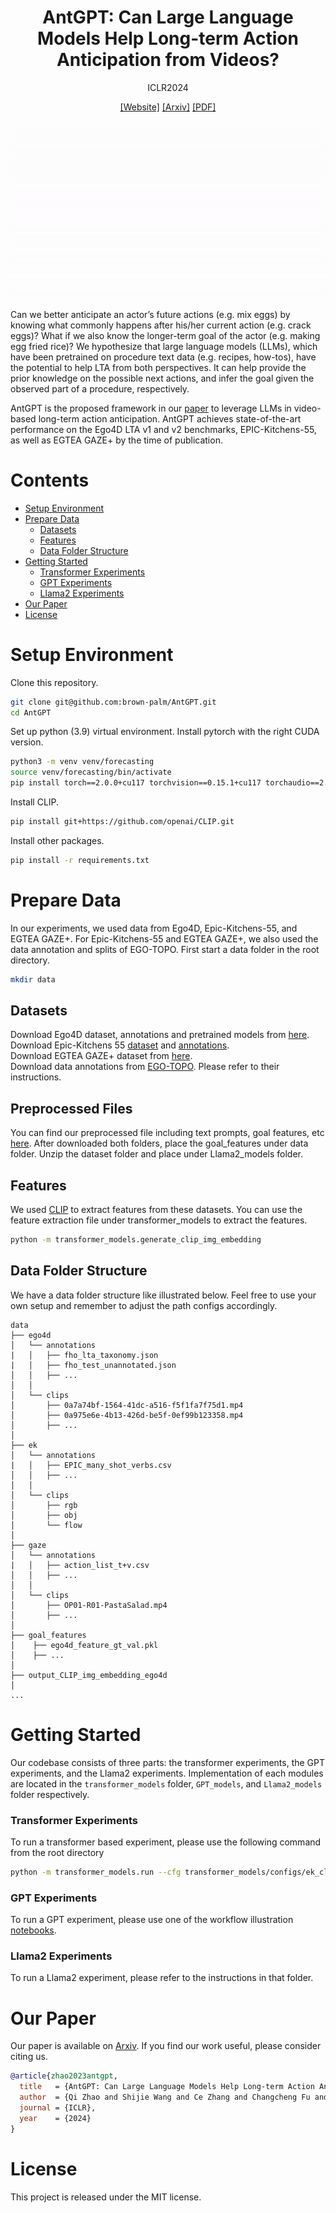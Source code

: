 <div align="center">

# AntGPT: Can Large Language Models Help Long-term Action Anticipation from Videos?

ICLR2024

[[Website]](https://brown-palm.github.io/AntGPT/)
[[Arxiv]](https://arxiv.org/abs/2307.16368)
[[PDF]](https://arxiv.org/pdf/2307.16368.pdf)

![](assets/main.gif)
</div>

Can we better anticipate an actor’s future actions (e.g. mix eggs) by knowing what commonly happens after his/her current action (e.g. crack eggs)? What if we also know the longer-term goal of the actor (e.g. making egg fried rice)? We hypothesize that large language models (LLMs), which have been pretrained on procedure text data (e.g. recipes, how-tos), have the potential to help LTA from both perspectives. It can help provide the prior knowledge on the possible next actions, and infer the goal given the observed part of a procedure, respectively. 

AntGPT is the proposed framework in our [paper](https://arxiv.org/abs/2307.16368) to leverage LLMs in video-based long-term action anticipation. AntGPT achieves state-of-the-art performance on the Ego4D LTA v1 and v2 benchmarks, EPIC-Kitchens-55, as well as EGTEA GAZE+ by the time of publication.

# Contents
- [Setup Environment](#Setup-Environment)
- [Prepare Data](#Prepare-Data)
  - [Datasets](#Datasets)
  - [Features](#Features)
  - [Data Folder Structure](#Data-Folder-Structure)
- [Getting Started](#Getting-Started)
  - [Transformer Experiments](#Transformer-Experiments)
  - [GPT Experiments](#GPT-Experiments)
  - [Llama2 Experiments](#Llama2-Experiments)
- [Our Paper](#Our-Paper)
- [License](#License)

# Setup Environment

Clone this repository.

```bash
git clone git@github.com:brown-palm/AntGPT.git
cd AntGPT
```

Set up python (3.9) virtual environment. Install pytorch with the right CUDA version. 

```bash
python3 -m venv venv/forecasting
source venv/forecasting/bin/activate
pip install torch==2.0.0+cu117 torchvision==0.15.1+cu117 torchaudio==2.0.1 --extra-index-url https://download.pytorch.org/whl/cu117
```

Install CLIP.
```bash
pip install git+https://github.com/openai/CLIP.git
```

Install other packages.

```bash
pip install -r requirements.txt 
```

# Prepare Data 

In our experiments, we used data from Ego4D, Epic-Kitchens-55, and EGTEA GAZE+. For Epic-Kitchens-55 and EGTEA GAZE+, we also used the data annotation and splits of EGO-TOPO. First start a data folder in the root directory.
```bash
mkdir data
```

## Datasets

Download Ego4D dataset, annotations and pretrained models from [here](https://github.com/EGO4D/forecasting). <br>
Download Epic-Kitchens 55 [dataset](https://github.com/epic-kitchens/epic-kitchens-download-scripts) and [annotations](https://github.com/epic-kitchens/epic-kitchens-55-annotations). <br>
Download EGTEA GAZE+ dataset from [here](https://cbs.ic.gatech.edu/fpv/). <br>
Download data annotations from [EGO-TOPO](https://github.com/facebookresearch/ego-topo/tree/main). Please refer to their instructions. 

## Preprocessed Files 
You can find our preprocessed file including text prompts, goal features, etc [here](https://drive.google.com/drive/folders/1dPxJyAVBmd5k9i5fYnSoDFRGKY_wsRwN). After downloaded both folders, place the goal_features under data folder. Unzip the dataset folder and place under Llama2_models folder.

## Features
We used [CLIP](https://github.com/openai/CLIP) to extract features from these datasets.
You can use the feature extraction file under transformer_models to extract the features.
```bash
python -m transformer_models.generate_clip_img_embedding
```

## Data Folder Structure
We have a data folder structure like illustrated below. Feel free to use your own setup and remember to adjust the path configs accordingly.
```
data
├── ego4d 
│   └── annotations
|   │   ├── fho_lta_taxonomy.json
|   │   ├── fho_test_unannotated.json
│   │   ├── ...
│   │
│   └── clips
│       ├── 0a7a74bf-1564-41dc-a516-f5f1fa7f75d1.mp4
│       ├── 0a975e6e-4b13-426d-be5f-0ef99b123358.mp4
│       ├── ...
│
├── ek 
│   └── annotations
|   │   ├── EPIC_many_shot_verbs.csv
│   │   ├── ...
│   │
│   └── clips
│       ├── rgb
│       ├── obj
│       └── flow
│
├── gaze 
│   └── annotations
|   │   ├── action_list_t+v.csv
│   │   ├── ...
│   │
│   └── clips
│       ├── OP01-R01-PastaSalad.mp4
│       ├── ...
│
├── goal_features
│    ├── ego4d_feature_gt_val.pkl 
│    ├── ...
│
├── output_CLIP_img_embedding_ego4d
│
...
```

# Getting Started
Our codebase consists of three parts: the transformer experiments, the GPT experiments, and the Llama2 experiments. Implementation of each modules are located in the `transformer_models` folder, `GPT_models`, and `Llama2_models` folder respectively.

### Transformer Experiments

To run a transformer based experiment, please use the following command from the root directory

```bash
python -m transformer_models.run --cfg transformer_models/configs/ek_clip_feature_best.yaml --exp_name ek_lta/clip_feature
```

### GPT Experiments

To run a GPT experiment, please use one of the workflow illustration [notebooks](llm_models/Finetuning/workflow_illustration.ipynb).


### Llama2 Experiments

To run a Llama2 experiment, please refer to the instructions in that folder.

# Our Paper 

Our paper is available on [Arxiv](https://arxiv.org/abs/2307.16368). If you find our work  useful, please consider citing us. 
```bibtex
@article{zhao2023antgpt,
  title   = {AntGPT: Can Large Language Models Help Long-term Action Anticipation from Videos?},
  author  = {Qi Zhao and Shijie Wang and Ce Zhang and Changcheng Fu and Min Quan Do and Nakul Agarwal and Kwonjoon Lee and Chen Sun},
  journal = {ICLR},
  year    = {2024}
}
```

# License

This project is released under the MIT license.
